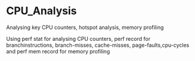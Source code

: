 # CPU_Analysis
Analysing key CPU counters, hotspot analysis, memory profiling

Using perf stat for analysing CPU counters, perf record for branchinstructions, branch-misses, cache-misses, page-faults,cpu-cycles and perf mem record for memory profiling
